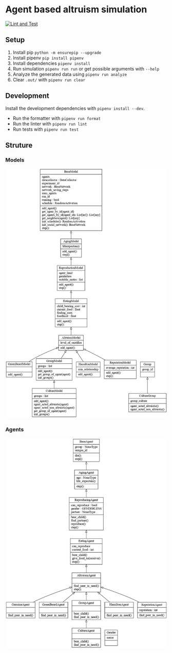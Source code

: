 # Agent based altruism simulation

[![Lint and Test](https://github.com/koerners/thesis-simulation/actions/workflows/pytest.yml/badge.svg?branch=main)](https://github.com/koerners/thesis-simulation/actions/workflows/pytest.yml)

## Setup

1. Install pip ```python -m ensurepip --upgrade```
2. Install pipenv ```pip install pipenv```
3. Install dependencies ```pipenv install```
4. Run simulation ```pipenv run run``` or get possible arguments with ```--help```
5. Analyze the generated data using ```pipenv run analyze```
6. Clear ```.out/``` with ```pipenv run clear```

## Development

Install the development dependencies with ```pipenv install --dev```.

- Run the formatter with ```pipenv run format```
- Run the linter with ```pipenv run lint```
- Run tests with ```pipenv run test```


## Struture
### Models
![UML-Models](https://github.com/koerners/thesis-simulation/blob/63ffa08a6e642918eb53696f6d2fb4a96076c244/uml/classes_Models.png)
### Agents
![UML-Models](https://github.com/koerners/thesis-simulation/blob/63ffa08a6e642918eb53696f6d2fb4a96076c244/uml/classes_Agents.png)
